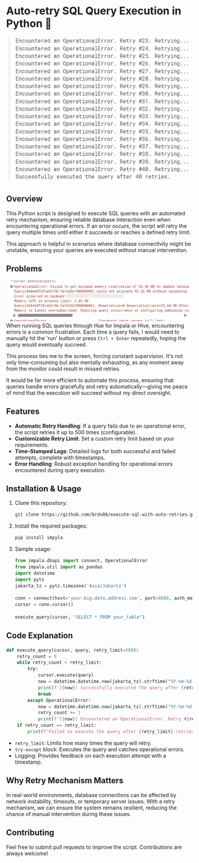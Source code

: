 # Auto-retry SQL Query Execution in Python 🔄
![1](https://github.com/brdx88/execute-sql-with-auto-retries/blob/main/auto_retry_solved.jpg)

## Overview
This Python script is designed to execute SQL queries with an automated retry mechanism, ensuring reliable database interaction even when encountering operational errors. If an error occurs, the script will retry the query multiple times until either it succeeds or reaches a defined retry limit.

This approach is helpful in scenarios where database connectivity might be unstable, ensuring your queries are executed without manual intervention.

## Problems
![1](https://github.com/brdx88/execute-sql-with-auto-retries/blob/main/auto_retry_sql_error.png)
When running SQL queries through Hue for Impala or Hive, encountering errors is a common frustration. Each time a query fails, I would need to manually hit the 'run' button or press `Ctrl + Enter` repeatedly, hoping the query would eventually succeed. 

This process ties me to the screen, forcing constant supervision. It's not only time-consuming but also mentally exhausting, as any moment away from the monitor could result in missed retries. 

It would be far more efficient to automate this process, ensuring that queries handle errors gracefully and retry automatically—giving me peace of mind that the execution will succeed without my direct oversight.

## Features
- **Automatic Retry Handling**: If a query fails due to an operational error, the script retries it up to 500 times (configurable).
- **Customizable Retry Limit**: Set a custom retry limit based on your requirements.
- **Time-Stamped Logs**: Detailed logs for both successful and failed attempts, complete with timestamps.
- **Error Handling**: Robust exception handling for operational errors encountered during query execution.

## Installation & Usage
1. Clone this repository:
    ```bash
    git clone https://github.com/brdx88/execute-sql-with-auto-retries.git
    ```

2. Install the required packages:
    ```bash
    pip install impyla
    ```

3. Sample usage:
    ```python
    from impala.dbapi import connect, OperationalError
    from impala.util import as_pandas
    import datetime
    import pytz
    jakarta_tz = pytz.timezone('Asia/Jakarta')

    conn = connect(host='your.big.data.address.com', port=8888, auth_mechanism='GSSAPI', use_ssl=False, kerberos_service_name='impala')
    cursor = conn.cursor()
    
    execute_query(cursor, "SELECT * FROM your_table")
    ```

## Code Explanation
```python
def execute_query(cursor, query, retry_limit=500):
    retry_count = 0
    while retry_count < retry_limit:
        try:
            cursor.execute(query)
            now = datetime.datetime.now(jakarta_tz).strftime("%Y-%m-%d %H:%M:%S")
            print(f'[{now}] Successfully executed the query after {retry_count} retries.')
            break
        except OperationalError:
            now = datetime.datetime.now(jakarta_tz).strftime("%Y-%m-%d %H:%M:%S")
            retry_count += 1
            print(f'[{now}] Encountered an OperationalError. Retry #{retry_count}. Retrying...')
    if retry_count == retry_limit:
        print(f'Failed to execute the query after {retry_limit} retries.')
```
- `retry_limit`: Limits how many times the query will retry.
- `try-except` block: Executes the query and catches operational errors.
- Logging: Provides feedback on each execution attempt with a timestamp.

## Why Retry Mechanism Matters
In real-world environments, database connections can be affected by network instability, timeouts, or temporary server issues. With a retry mechanism, we can ensure the system remains resilient, reducing the chance of manual intervention during these issues.

## Contributing
Feel free to submit pull requests to improve the script. Contributions are always welcome!
